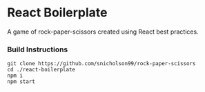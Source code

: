# React Boilerplate
A game of rock-paper-scissors created using React best practices.

### Build Instructions
    git clone https://github.com/snicholson99/rock-paper-scissors
    cd ./react-boilerplate  
    npm i
    npm start    
